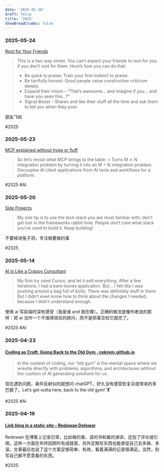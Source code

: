 ```yaml
---
date: '2025-01-18'
draft: false
title: '2025'
ShowBreadCrumbs: false
---
```

### 2025-05-24

[Root for Your Friends](https://josephthacker.com/personal/2025/05/13/root-for-your-friends.html)

> This is a two way street. You can’t expect your friends to root for you if you don’t root for them. Here’s how you can do that:
> - Be quick to praise: Train your first instinct to praise. 
> - Be tactfully honest: Good people value constructive criticism deeply. 
> - Expand their vision – “That’s awesome… and imagine if you… and have you seen this…?”
> - Signal‑Boost – Shares and like their stuff all the time and ask them to tell you when they post.

朋友飞轮

#2025

### 2025-05-23

[MCP explained without hype or fluff](https://blog.nilenso.com/blog/2025/05/12/mcp-explained-without-hype-or-fluff/)

> So let’s revisit what MCP brings to the table:  > Turns M ⨯ N integration problem by turning it into an M + N integration problem.
> Decouples AI client applications from AI tools and workflows for a platform.

#2025 #AI

### 2025-05-20

[Side Projects](https://naeemnur.com/side-projects)

> My one tip is to use the tech stack you are most familiar with; don’t get lost in the frameworks rabbit hole. People don’t care what stack you’ve used to build it. Keep building!

不要掉进兔子洞，专注做要做的事

#2025



### 2025-05-14

[AI Is Like a Crappy Consultant](https://lukekanies.com/writing/ai-is-like-a-crappy-consultant/)

> My first try used Cursor, and let it edit everything.
> After a few iterations, I had a bare-bones application. But… I felt like I was pushing around a bag full of bolts. There was definitely stuff in there. But I didn’t even know how to think about the changes I needed, because I didn’t understand enough.

使用 ai 写前端时深有感受（我是谁 and 我在哪）。正确的做法是像作者说的那样：把 ai 当作一个不值得信任的顾问，而不是把事交给它就完了。

#2025 #AI

### 2025-04-23

#### [Coding as Craft: Going Back to the Old Gym · cekrem.github.io](https://cekrem.github.io/posts/coding-as-craft-going-back-to-the-old-gym/) 

> In the context of coding, our “old gym” is the mental space where we wrestle directly with problems, algorithms, and architectures without the cushion of AI generating solutions for us.

现在遇到问题，条件反射似的就想问 chatGPT，好久没有感受到复杂度带来的多巴胺了。Let’s get outta here, back to the old gym! 🏋️

#2025 #AI

### 2025-04-19

#### [Link blog in a static site – Redowan Delowar](https://rednafi.com/misc/link_blog/) 

Redowan 在博客上记录日常，比如做的事、读的书和看的演讲，还加了评论或引用。这样一方面在年终回顾时有成就感，另外定期写东西也能督促自己去多做、多读。文章最后也说了这个方案足够简单、有效，看着满满的记录很满足。当然，别写自己都不愿意看的东西。

#2025

